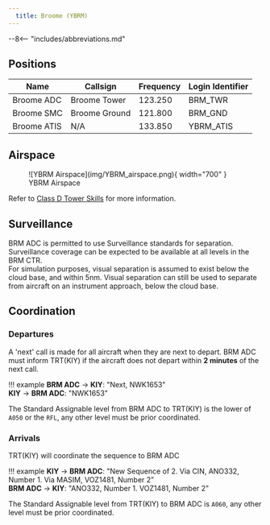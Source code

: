 ```yaml
---
  title: Broome (YBRM)
---
```


--8<-- "includes/abbreviations.md"

## Positions

| Name | Callsign | Frequency | Login Identifier |
| ---- | -------- | --------- | ---------------- |
| Broome ADC | Broome Tower | 123.250 | BRM_TWR |
| Broome SMC | Broome Ground | 121.800 | BRM_GND |
| Broome ATIS | N/A | 133.850 | YBRM_ATIS |

## Airspace

<figure markdown>
![YBRM Airspace](img/YBRM_airspace.png){ width="700" }
  <figcaption>YBRM Airspace</figcaption>
</figure>

Refer to [Class D Tower Skills](../../controller-skills/classdtwr) for more information.

## Surveillance
BRM ADC is permitted to use Surveillance standards for separation. Surveillance coverage can be expected to be available at all levels in the BRM CTR.  
For simulation purposes, visual separation is assumed to exist below the cloud base, and within 5nm. Visual separation can still be used to separate from aircraft on an instrument approach, below the cloud base.
## Coordination
### Departures
A 'next' call is made for all aircraft when they are next to depart. BRM ADC must inform TRT(KIY) if the aircraft does not depart within **2 minutes** of the next call.

!!! example
    **BRM ADC** -> **KIY**: "Next, NWK1653"  
    **KIY** -> **BRM ADC**: "NWK1653"

The Standard Assignable level from BRM ADC to TRT(KIY) is the lower of `A050` or the `RFL`, any other level must be prior coordinated.

### Arrivals
TRT(KIY) will coordinate the sequence to BRM ADC

!!! example
    **KIY** -> **BRM ADC**: "New Sequence of 2. Via CIN, ANO332, Number 1. Via MASIM, VOZ1481, Number 2”  
    **BRM ADC** -> **KIY**: "ANO332, Number 1. VOZ1481, Number 2"  

The Standard Assignable level from TRT(KIY) to BRM ADC is `A060`, any other level must be prior coordinated.
